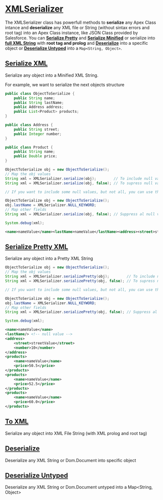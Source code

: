 # [**XMLSerializer**](https://github.com/JJLongoria/sf-xml-serializer)

The XMLSerializer class has powerfull methods to **serialize** any Apex Class intance and **deserialize** any XML file or String (without sintax errors and root tag) into an Apex Class instance, like JSON Class provided by Salesforce. You can [**Serialize Pretty**](#serializeprettyxml) and [**Serialize Minified**](#serializexml) or serialize into [**full XML String**](#toxml) with **root tag and prolog** and [**Deserialize**](#deserialize) into a specific object or [**Deserialize Untyped**](#deserializeuntyped) into a `Map<String, Object>`.

## [**Serialize XML**](#serializexml)
Serialize any object into a Minified XML String.

For example, we want to serialize the next objects structure

```java
public class ObjectToSerialize {
    public String name;
    public String lastName;
    public Address address;
    public List<Product> products;
}

public class Address {
    public String street;
    public Integer number;
}

public class Product {
    public String name;
    public Double price;
}
```


```java
ObjectToSerialize obj = new ObjectToSerialize();
// Map the obj values
String xml = XMLSerializer.serialize(obj);        // To include null values
String xml = XMLSerializer.serialize(obj, false); // To supress null values

// If you want to include some null values, but not all, you can use the NULL_KEYWORD constant, like:

ObjectToSerialize obj = new ObjectToSerialize();
obj.lastName = XMLSerializer.NULL_KEYWORD;
// Map other fields
String xml = XMLSerializer.serialize(obj, false); // Suppress al null values, and put null values tags into XMLSerializer.NULL_KEYWORD mapped fields.

System.debug(xml);
```
```xml
<name>nameValue</name><lastName>nameValue</lastName><address><street>streetValue</street><number>10</number></address><products><name>nameValue</name><price>50.5</price></products><products><name>nameValue</name><price>52.5</price></products><products><name>nameValue</name><price>60.0</price></products>
```

## [**Serialize Pretty XML**](#serializeprettyxml)
Serialize any object into a Pretty XML String

```java
ObjectToSerialize obj = new ObjectToSerialize();
// Map the obj values
String xml = XMLSerializer.serializePretty(obj);        // To include null values
String xml = XMLSerializer.serializePretty(obj, false); // To supress null values

// If you want to include some null values, but not all, you can use the NULL_KEYWORD constant, like:

ObjectToSerialize obj = new ObjectToSerialize();
obj.lastName = XMLSerializer.NULL_KEYWORD;
// Map other fields
String xml = XMLSerializer.serializePretty(obj, false); // Suppress al null values, and put null values tags into XMLSerializer.NULL_KEYWORD mapped fields.

System.debug(xml);
```
```xml
<name>nameValue</name>
<lastName/> <!-- null value -->
<address>
    <street>streetValue</street>
    <number>10</number>
</address>
<products>
    <name>nameValue</name>
    <price>50.5</price>
</products>
<products>
    <name>nameValue</name>
    <price>52.5</price>
</products>
<products>
    <name>nameValue</name>
    <price>60.0</price>
</products>
```
## [**To XML**](#toxml)
Serialize any object into XML File String (with XML prolog and root tag)


## [**Deserialize**](#deserialize)
Deserialize any XML String or Dom.Document into specific object

## [**Deserialize Untyped**](#deserializeuntyped)
Deserialize any XML String or Dom.Document untyped into a Map<String, Object>